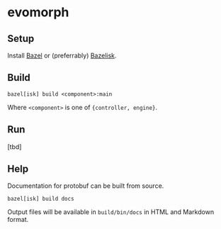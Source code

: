 # evomorph

## Setup

Install [Bazel](https://docs.bazel.build/versions/main/install.html) or
(preferrably) [Bazelisk](https://github.com/bazelbuild/bazelisk#installation).

## Build

```
bazel[isk] build <component>:main
```

Where `<component>` is one of `{controller, engine}`.

## Run

[tbd]

## Help

Documentation for protobuf can be built from source.

```
bazel[isk] build docs
```

Output files will be available in `build/bin/docs` in HTML and Markdown format.
